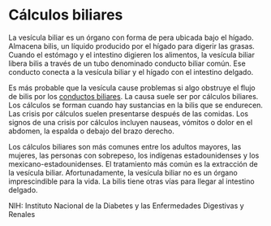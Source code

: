 Cálculos biliares
=================


La vesícula biliar es un órgano con forma de pera ubicada bajo el hígado. Almacena bilis, un líquido producido por el hígado para digerir las grasas. Cuando el estómago y el intestino digieren los alimentos, la vesícula biliar libera bilis a través de un tubo denominado conducto biliar común. Ese conducto conecta a la vesícula biliar y el hígado con el intestino delgado. 



Es más probable que la vesícula cause problemas si algo obstruye el flujo de bilis por los [conductos biliares](https://medlineplus.gov/spanish/bileductdiseases.html). La causa suele ser por cálculos biliares. Los cálculos se forman cuando hay sustancias en la bilis que se endurecen. Las crisis por cálculos suelen presentarse después de las comidas. Los signos de una crisis por cálculos incluyen nauseas, vómitos o dolor en el abdomen, la espalda o debajo del brazo derecho.


Los cálculos biliares son más comunes entre los adultos mayores, las mujeres, las personas con sobrepeso, los indígenas estadounidenses y los mexicano-estadounidenses. El tratamiento más común es la extracción de la vesícula biliar. Afortunadamente, la vesícula biliar no es un órgano imprescindible para la vida. La bilis tiene otras vías para llegar al intestino delgado.


NIH: Instituto Nacional de la Diabetes y las Enfermedades Digestivas y Renales

